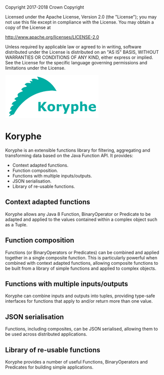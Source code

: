 Copyright 2017-2018 Crown Copyright

Licensed under the Apache License, Version 2.0 (the "License");
you may not use this file except in compliance with the License.
You may obtain a copy of the License at

  http://www.apache.org/licenses/LICENSE-2.0

Unless required by applicable law or agreed to in writing, software
distributed under the License is distributed on an "AS IS" BASIS,
WITHOUT WARRANTIES OR CONDITIONS OF ANY KIND, either express or implied.
See the License for the specific language governing permissions and
limitations under the License.

<img src="logos/koryphe_logo_text.png" width="300">

# Koryphe

Koryphe is an extensible functions library for filtering, aggregating and transforming data based on the Java Function API. It provides:

 - Context adapted functions.
 - Function composition.
 - Functions with multiple inputs/outputs.
 - JSON serialisation.
 - Library of re-usable functions.
 
## Context adapted functions

Koryphe allows any Java 8 Function, BinaryOperator or Predicate to be adapted and applied to the values contained within a complex object such as a Tuple.

## Function composition

Functions (or BinaryOperators or Predicates) can be combined and applied together in a single composite function. This is particularly powerful when combined with context adapted functions, allowing composite functions to be built from a library of simple functions and applied to complex objects.

## Functions with multiple inputs/outputs

Koryphe can combine inputs and outputs into tuples, providing type-safe interfaces for functions that apply to and/or return more than one value.

## JSON serialisation

Functions, including composites, can be JSON serialised, allowing them to be used across distributed applications.

## Library of re-usable functions

Koryphe provides a number of useful Functions, BinaryOperators and Predicates for building simple applications.
